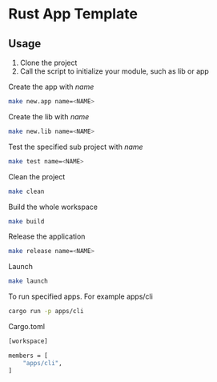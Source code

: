 # Rust App Template

## Usage

1. Clone the project
2. Call the script to initialize your module, such as lib or app

Create the app with *name*
```sh
make new.app name=<NAME>
```

Create the lib with *name*
```sh
make new.lib name=<NAME>
```

Test the specified sub project with *name*
```sh
make test name=<NAME>
```

Clean the project
```sh
make clean
```

Build the whole workspace
```sh
make build
```

Release the application
```sh
make release name=<NAME>
```

Launch
```sh
make launch
```

To run specified apps.
For example apps/cli

```sh
cargo run -p apps/cli
```

Cargo.toml
```sh
[workspace]

members = [
    "apps/cli",
]
```

